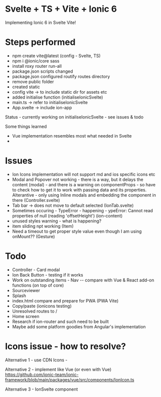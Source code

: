 # Svelte + TS + Vite + Ionic 6
Implementing Ionic 6 in Svelte Vite!

# Steps performed
- npm create vite@latest (config - Svelte, TS)
- npm i @ionic/core  sass
- install roxy router run-all
- package.json scripts changed
- package.json configured routify routes directory
- remove public folder
- created static
- config vite -> to include static dir for assets etc
- added initialise function (initialiseIonicSvelte)
- main.ts -> refer to initialiseIonicSvelte
- App.svelte -> include ion-app 

Status - currently working on initialiseIonicSvelte - see issues & todo

Some things learned
- Vue implementation resembles most what needed in Svelte
- 

# Issues
- Ion Icons implementation will not support md and ios specific icons etc 
- Modal and Popover not working - there is a way, but it delays the content (modal) - and there is a warning on componentProps - so have to check how to get it to work with passing data and its properties. Alterantive - only using Inline modals and embedding the component in there (Controller.svelte)
- Tab bar -> does not move to default selected (IonTab.svelte)
- Sometimes occuring - TypeError - happening - ypeError: Cannot read properties of null (reading 'offsetHeight') (ion-content)
- unused styles warning - what is happening?
- item sliding npt working (Item)
- Need a timeout to get proper style value even though I am using onMount?? (Gesture)


# Todo
- Controller - Card modal
- Ion Back Button - testing if it works
- Work on outstanding items - Nav
-- compare with Vue & React add-on functions (on top of core)
- Sourceviewer
- Splash
- index.html compare and prepare for PWA (PWA Vite)
- Copy/paste (ionicons testing)
- Unresolved routes to /
- Home screen
- Research if ion-router and such need to be built
- Maybe add some platform goodies from Angular's implementation

# Icons issue - how to resolve?

Alternative 1 - use CDN
Icons - <script src="https://unpkg.com/ionicons@5.0.0/dist/ionicons.js"></script>

Alternative 2 - implement like Vue (or even with Vue)
https://github.com/ionic-team/ionic-framework/blob/main/packages/vue/src/components/IonIcon.ts

Alternative 3 - IonSvelte component